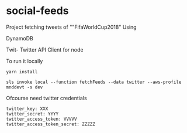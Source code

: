 # social-feeds
Project fetching tweets of ""FifaWorldCup2018"
Using

DynamoDB 

Twit- Twitter API Client for node 

To run it locally
```
yarn install
```
```
sls invoke local --function fetchFeeds --data twitter --aws-profile mnddevt -s dev

```

Ofcourse need twitter credentials
```
twitter_key: XXX
twitter_secret: YYYY
twitter_access_token: VVVVV
twitter_access_token_secret: ZZZZZ
```
